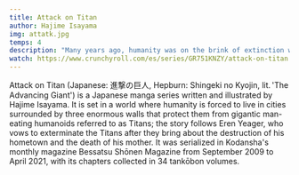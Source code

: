 ```yaml
---
title: Attack on Titan
author: Hajime Isayama
img: attatk.jpg
temps: 4
description: "Many years ago, humanity was on the brink of extinction with the appearance of giant creatures that devoured all humans."
watch: https://www.crunchyroll.com/es/series/GR751KNZY/attack-on-titan
---
```

Attack on Titan (Japanese: 進撃の巨人, Hepburn: Shingeki no Kyojin, lit. 'The Advancing Giant') is a Japanese manga series written and illustrated by Hajime Isayama. It is set in a world where humanity is forced to live in cities surrounded by three enormous walls that protect them from gigantic man-eating humanoids referred to as Titans; the story follows Eren Yeager, who vows to exterminate the Titans after they bring about the destruction of his hometown and the death of his mother. It was serialized in Kodansha's monthly magazine Bessatsu Shōnen Magazine from September 2009 to April 2021, with its chapters collected in 34 tankōbon volumes.
